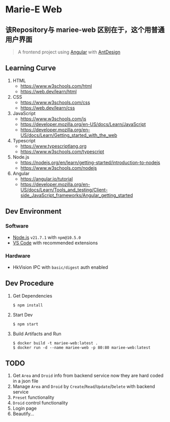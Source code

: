 # Marie-E Web
## 该Repository与 mariee-web 区别在于，这个用普通用户界面

> A frontend project using [Angular](https://angular.io) with [AntDesign](https://ng.ant.design)

## Learning Curve

1. HTML
    * https://www.w3schools.com/html
    * https://web.dev/learn/html
1. CSS
    * https://www.w3schools.com/css
    * https://web.dev/learn/css
1. JavaScript
    * https://www.w3schools.com/js
    * https://developer.mozilla.org/en-US/docs/Learn/JavaScript
    * https://developer.mozilla.org/en-US/docs/Learn/Getting_started_with_the_web
1. Typescript
    * https://www.typescriptlang.org
    * https://www.w3schools.com/typescript
1. Node.js
    * https://nodejs.org/en/learn/getting-started/introduction-to-nodejs
    * https://www.w3schools.com/nodejs
1. Angular
    * https://angular.io/tutorial
    * https://developer.mozilla.org/en-US/docs/Learn/Tools_and_testing/Client-side_JavaScript_frameworks/Angular_getting_started

## Dev Environment

### Software
* [Node.js](https://nodejs.org) `v21.7.1` with `npm@10.5.0`
* [VS Code](https://code.visualstudio.com) with recommended extensions

### Hardware
* HkVision IPC with `basic/digest` auth enabled

## Dev Procedure

1. Get Dependencies
    ```
    $ npm install
    ```
1. Start Dev
    ```
    $ npm start
    ```
1. Build Artifacts and Run
    ```
    $ docker build -t mariee-web:latest .
    $ docker run -d --name mariee-web -p 80:80 mariee-web:latest
    ```

## TODO
1. Get `Area` and `Droid` info from backend service now they are hard coded in a json file
1. Manage `Area` and `Droid` by `Create`/`Read`/`Update`/`Delete` with backend service
1. `Preset` functionality
1. `Droid` control functionality
1. Login page
1. Beautify...
